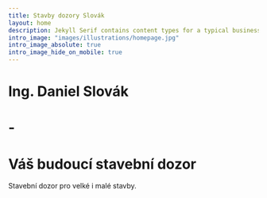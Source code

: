```yaml
---
title: Stavby dozory Slovák
layout: home
description: Jekyll Serif contains content types for a typical business website. The theme is fully responsive, blazing fast and artfully illustrated.
intro_image: "images/illustrations/homepage.jpg"
intro_image_absolute: true
intro_image_hide_on_mobile: true
---
```


# Ing. Daniel Slovák
# -
# Váš budoucí stavební dozor

Stavební dozor pro velké i malé stavby.
